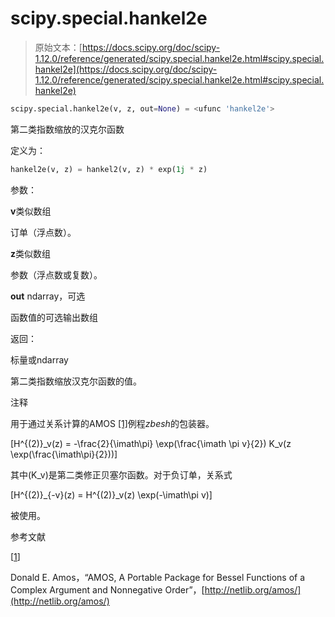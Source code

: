 # scipy.special.hankel2e

> 原始文本：[https://docs.scipy.org/doc/scipy-1.12.0/reference/generated/scipy.special.hankel2e.html#scipy.special.hankel2e](https://docs.scipy.org/doc/scipy-1.12.0/reference/generated/scipy.special.hankel2e.html#scipy.special.hankel2e)

```py
scipy.special.hankel2e(v, z, out=None) = <ufunc 'hankel2e'>
```

第二类指数缩放的汉克尔函数

定义为：

```py
hankel2e(v, z) = hankel2(v, z) * exp(1j * z) 
```

参数：

**v**类似数组

订单（浮点数）。

**z**类似数组

参数（浮点数或复数）。

**out** ndarray，可选

函数值的可选输出数组

返回：

标量或ndarray

第二类指数缩放汉克尔函数的值。

注释

用于通过关系计算的AMOS [[1]](#rd9e11768b3f0-1)例程*zbesh*的包装器。

\[H^{(2)}_v(z) = -\frac{2}{\imath\pi} \exp(\frac{\imath \pi v}{2}) K_v(z \exp(\frac{\imath\pi}{2}))\]

其中\(K_v\)是第二类修正贝塞尔函数。对于负订单，关系式

\[H^{(2)}_{-v}(z) = H^{(2)}_v(z) \exp(-\imath\pi v)\]

被使用。

参考文献

[[1](#id1)]

Donald E. Amos，“AMOS, A Portable Package for Bessel Functions of a Complex Argument and Nonnegative Order”，[http://netlib.org/amos/](http://netlib.org/amos/)
